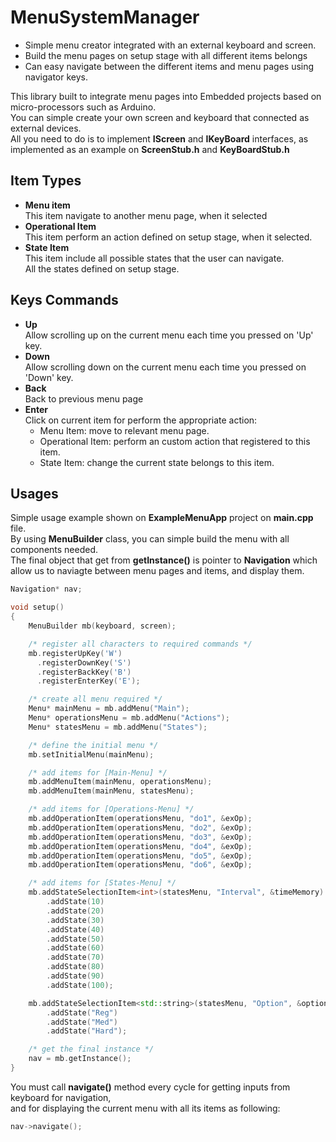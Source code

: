 # MenuSystemManager
- Simple menu creator integrated with an external keyboard and screen.
- Build the menu pages on setup stage with all different items belongs
- Can easy navigate between the different items and menu pages using navigator keys.

This library built to integrate menu pages into Embedded projects based on micro-processors such as Arduino.<br />
You can simple create your own screen and keyboard that connected as external devices.<br />
All you need to do is to implement **IScreen** and **IKeyBoard** interfaces, as implemented as an example on **ScreenStub.h** and **KeyBoardStub.h**

## Item Types
- **Menu item**<br />
  This item navigate to another menu page, when it selected
- **Operational Item**<br />
  This item perform an action defined on setup stage, when it selected.
- **State Item**<br />
  This item include all possible states that the user can navigate.<br />
  All the states defined on setup stage.
  
 ## Keys Commands
 - **Up**<br />
   Allow scrolling up on the current menu each time you pressed on 'Up' key.
- **Down**<br />
   Allow scrolling down on the current menu each time you pressed on 'Down' key.
- **Back**<br />
   Back to previous menu page
- **Enter**<br />
   Click on current item for perform the appropriate action:
   - Menu Item: move to relevant menu page.
   - Operational Item: perform an custom action that registered to this item.
   - State Item: change the current state belongs to this item.
   
## Usages
Simple usage example shown on **ExampleMenuApp** project on **main.cpp** file.<br />
By using **MenuBuilder** class, you can simple build the menu with all components needed.<br />
The final object that get from **getInstance()** is pointer to **Navigation** which allow us to naviagte between menu pages and items, and display them.
```c++
Navigation* nav;

void setup()
{
    MenuBuilder mb(keyboard, screen);

    /* register all characters to required commands */
    mb.registerUpKey('W')
      .registerDownKey('S')
      .registerBackKey('B')
      .registerEnterKey('E');

    /* create all menu required */
    Menu* mainMenu = mb.addMenu("Main");
    Menu* operationsMenu = mb.addMenu("Actions");
    Menu* statesMenu = mb.addMenu("States");

    /* define the initial menu */
    mb.setInitialMenu(mainMenu);

    /* add items for [Main-Menu] */
    mb.addMenuItem(mainMenu, operationsMenu);
    mb.addMenuItem(mainMenu, statesMenu);

    /* add items for [Operations-Menu] */
    mb.addOperationItem(operationsMenu, "do1", &exOp);
    mb.addOperationItem(operationsMenu, "do2", &exOp);
    mb.addOperationItem(operationsMenu, "do3", &exOp);
    mb.addOperationItem(operationsMenu, "do4", &exOp);
    mb.addOperationItem(operationsMenu, "do5", &exOp);
    mb.addOperationItem(operationsMenu, "do6", &exOp);

    /* add items for [States-Menu] */
    mb.addStateSelectionItem<int>(statesMenu, "Interval", &timeMemory)
        .addState(10)
        .addState(20)
        .addState(30)
        .addState(40)
        .addState(50)
        .addState(60)
        .addState(70)
        .addState(80)
        .addState(90)
        .addState(100);

    mb.addStateSelectionItem<std::string>(statesMenu, "Option", &optionMemory)
        .addState("Reg")
        .addState("Med")
        .addState("Hard");

    /* get the final instance */
    nav = mb.getInstance();
}
```

You must call **navigate()** method every cycle for getting inputs from keyboard for navigation,<br />
and for displaying the current menu with all its items as following:
```c++
nav->navigate();
```

